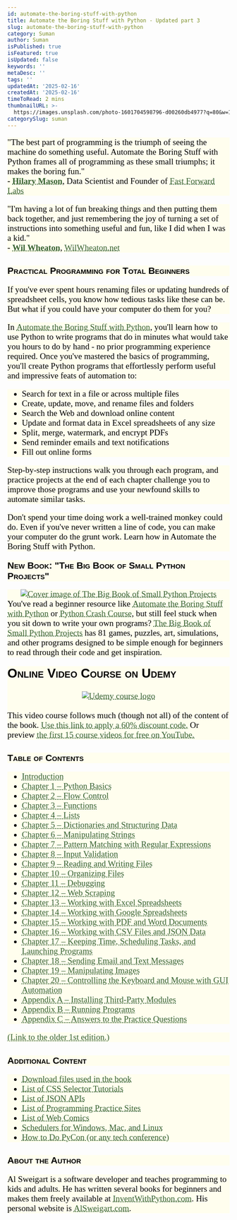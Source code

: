 ```yaml
---
id: automate-the-boring-stuff-with-python
title: Automate the Boring Stuff with Python - Updated part 3
slug: automate-the-boring-stuff-with-python
category: Suman
author: Suman
isPublished: true
isFeatured: true
isUpdated: false
keywords: ''
metaDesc: ''
tags: ''
updatedAt: '2025-02-16'
createdAt: '2025-02-16'
timeToRead: 2 mins
thumbnailURL: >-
  https://images.unsplash.com/photo-1601704598796-d00260db4977?q=80&w=1887&auto=format&fit=crop&ixlib=rb-4.0.3&ixid=M3wxMjA3fDB8MHxwaG90by1wYWdlfHx8fGVufDB8fHx8fA%3D%3D
categorySlug: suman
---
```

<p style="color: rgb(0, 0, 0); font-family: Georgia, serif; font-size: 19.2px; font-style: normal; font-variant-ligatures: normal; font-variant-caps: normal; font-weight: 400; letter-spacing: normal; orphans: 2; text-align: start; text-indent: 0px; text-transform: none; widows: 2; word-spacing: 0px; -webkit-text-stroke-width: 0px; white-space: normal; background-color: rgb(255, 254, 238); text-decoration-thickness: initial; text-decoration-style: initial; text-decoration-color: initial;">"The best part of programming is the triumph of seeing the machine do something useful. Automate the Boring Stuff with Python frames all of programming as these small triumphs; it makes the boring fun."<br><strong>-<span>&nbsp;</span><a href="https://twitter.com/hmason" style="color: rgb(54, 97, 48); text-decoration: underline dotted;">Hilary Mason</a></strong>, Data Scientist and Founder of<span>&nbsp;</span><a href="http://www.fastforwardlabs.com/" style="color: rgb(54, 97, 48); text-decoration: underline dotted;">Fast Forward Labs</a></p><p style="color: rgb(0, 0, 0); font-family: Georgia, serif; font-size: 19.2px; font-style: normal; font-variant-ligatures: normal; font-variant-caps: normal; font-weight: 400; letter-spacing: normal; orphans: 2; text-align: start; text-indent: 0px; text-transform: none; widows: 2; word-spacing: 0px; -webkit-text-stroke-width: 0px; white-space: normal; background-color: rgb(255, 254, 238); text-decoration-thickness: initial; text-decoration-style: initial; text-decoration-color: initial;">"I'm having a lot of fun breaking things and then putting them back together, and just remembering the joy of turning a set of instructions into something useful and fun, like I did when I was a kid."<br><strong>-<span>&nbsp;</span><a href="https://twitter.com/wilw" style="color: rgb(54, 97, 48); text-decoration: underline dotted;">Wil Wheaton</a></strong>,<span>&nbsp;</span><a href="http://wilwheaton.net/2015/09/hello-world/" style="color: rgb(54, 97, 48); text-decoration: underline dotted;">WilWheaton.net</a></p><h2 style="font-family: sans-serif; font-variant: small-caps; color: rgb(0, 0, 0); font-style: normal; letter-spacing: normal; orphans: 2; text-align: start; text-indent: 0px; text-transform: none; widows: 2; word-spacing: 0px; -webkit-text-stroke-width: 0px; white-space: normal; background-color: rgb(255, 254, 238); text-decoration-thickness: initial; text-decoration-style: initial; text-decoration-color: initial;" id="practical-programming-for-total-beginners">Practical Programming for Total Beginners</h2><p style="color: rgb(0, 0, 0); font-family: Georgia, serif; font-size: 19.2px; font-style: normal; font-variant-ligatures: normal; font-variant-caps: normal; font-weight: 400; letter-spacing: normal; orphans: 2; text-align: start; text-indent: 0px; text-transform: none; widows: 2; word-spacing: 0px; -webkit-text-stroke-width: 0px; white-space: normal; background-color: rgb(255, 254, 238); text-decoration-thickness: initial; text-decoration-style: initial; text-decoration-color: initial;">If you've ever spent hours renaming files or updating hundreds of spreadsheet cells, you know how tedious tasks like these can be. But what if you could have your computer do them for you?</p><p style="color: rgb(0, 0, 0); font-family: Georgia, serif; font-size: 19.2px; font-style: normal; font-variant-ligatures: normal; font-variant-caps: normal; font-weight: 400; letter-spacing: normal; orphans: 2; text-align: start; text-indent: 0px; text-transform: none; widows: 2; word-spacing: 0px; -webkit-text-stroke-width: 0px; white-space: normal; background-color: rgb(255, 254, 238); text-decoration-thickness: initial; text-decoration-style: initial; text-decoration-color: initial;">In<span>&nbsp;</span><a href="https://automatetheboringstuff.com/#toc" style="color: rgb(54, 97, 48); text-decoration: underline dotted;">Automate the Boring Stuff with Python</a>, you'll learn how to use Python to write programs that do in minutes what would take you hours to do by hand - no prior programming experience required. Once you've mastered the basics of programming, you'll create Python programs that effortlessly perform useful and impressive feats of automation to:</p><ul style="color: rgb(0, 0, 0); font-family: Georgia, serif; font-size: 19.2px; font-style: normal; font-variant-ligatures: normal; font-variant-caps: normal; font-weight: 400; letter-spacing: normal; orphans: 2; text-align: start; text-indent: 0px; text-transform: none; widows: 2; word-spacing: 0px; -webkit-text-stroke-width: 0px; white-space: normal; background-color: rgb(255, 254, 238); text-decoration-thickness: initial; text-decoration-style: initial; text-decoration-color: initial;"><li>Search for text in a file or across multiple files</li><li>Create, update, move, and rename files and folders</li><li>Search the Web and download online content</li><li>Update and format data in Excel spreadsheets of any size</li><li>Split, merge, watermark, and encrypt PDFs</li><li>Send reminder emails and text notifications</li><li>Fill out online forms</li></ul><p style="color: rgb(0, 0, 0); font-family: Georgia, serif; font-size: 19.2px; font-style: normal; font-variant-ligatures: normal; font-variant-caps: normal; font-weight: 400; letter-spacing: normal; orphans: 2; text-align: start; text-indent: 0px; text-transform: none; widows: 2; word-spacing: 0px; -webkit-text-stroke-width: 0px; white-space: normal; background-color: rgb(255, 254, 238); text-decoration-thickness: initial; text-decoration-style: initial; text-decoration-color: initial;">Step-by-step instructions walk you through each program, and practice projects at the end of each chapter challenge you to improve those programs and use your newfound skills to automate similar tasks.</p><p style="color: rgb(0, 0, 0); font-family: Georgia, serif; font-size: 19.2px; font-style: normal; font-variant-ligatures: normal; font-variant-caps: normal; font-weight: 400; letter-spacing: normal; orphans: 2; text-align: start; text-indent: 0px; text-transform: none; widows: 2; word-spacing: 0px; -webkit-text-stroke-width: 0px; white-space: normal; background-color: rgb(255, 254, 238); text-decoration-thickness: initial; text-decoration-style: initial; text-decoration-color: initial;">Don't spend your time doing work a well-trained monkey could do. Even if you've never written a line of code, you can make your computer do the grunt work. Learn how in Automate the Boring Stuff with Python.</p><h2 style="font-family: sans-serif; font-variant: small-caps; color: rgb(0, 0, 0); font-style: normal; letter-spacing: normal; orphans: 2; text-align: start; text-indent: 0px; text-transform: none; widows: 2; word-spacing: 0px; -webkit-text-stroke-width: 0px; white-space: normal; background-color: rgb(255, 254, 238); text-decoration-thickness: initial; text-decoration-style: initial; text-decoration-color: initial; margin-top: 20px;" id="new-book-the-big-book-of-small-python-projects">New Book: "The Big Book of Small Python Projects"</h2><div style="color: rgb(0, 0, 0); font-family: Georgia, serif; font-size: 19.2px; font-style: normal; font-variant-ligatures: normal; font-variant-caps: normal; font-weight: 400; letter-spacing: normal; orphans: 2; text-align: start; text-indent: 0px; text-transform: none; widows: 2; word-spacing: 0px; -webkit-text-stroke-width: 0px; white-space: normal; background-color: rgb(255, 254, 238); text-decoration-thickness: initial; text-decoration-style: initial; text-decoration-color: initial;"><center><a href="https://nostarch.com/big-book-small-python-projects" style="color: rgb(54, 97, 48); text-decoration: underline dotted;"><img src="https://inventwithpython.com/images/cover_bigbookpython_thumb.jpg" alt="Cover image of The Big Book of Small Python Projects"></a><br></center>You've read a beginner resource like<span>&nbsp;</span><a href="https://nostarch.com/automatestuff2" style="color: rgb(54, 97, 48); text-decoration: underline dotted;">Automate the Boring Stuff with Python</a><span>&nbsp;</span>or<span>&nbsp;</span><a href="https://nostarch.com/pythoncrashcourse2e" style="color: rgb(54, 97, 48); text-decoration: underline dotted;">Python Crash Course</a>, but still feel stuck when you sit down to write your own programs?<span>&nbsp;</span><a href="https://nostarch.com/big-book-small-python-projects" style="color: rgb(54, 97, 48); text-decoration: underline dotted;">The Big Book of Small Python Projects</a><span>&nbsp;</span>has 81 games, puzzles, art, simulations, and other programs designed to be simple enough for beginners to read through their code and get inspiration.</div><div style="color: rgb(0, 0, 0); font-family: Georgia, serif; font-size: 19.2px; font-style: normal; font-variant-ligatures: normal; font-variant-caps: normal; font-weight: 400; letter-spacing: normal; orphans: 2; text-align: start; text-indent: 0px; text-transform: none; widows: 2; word-spacing: 0px; -webkit-text-stroke-width: 0px; white-space: normal; background-color: rgb(255, 254, 238); text-decoration-thickness: initial; text-decoration-style: initial; text-decoration-color: initial;"><h2 style="font-family: sans-serif; font-variant: small-caps; margin-top: 20px;" id="online-video-course-on-udemy">Online Video Course on Udemy</h2><center><a href="https://inventwithpython.com/automateudemy" style="color: rgb(54, 97, 48); text-decoration: underline dotted;"><img src="https://automatetheboringstuff.com/images/automate_udemy_course_logo.jpg" alt="Udemy course logo"></a></center><br>This video course follows much (though not all) of the content of the book.<span>&nbsp;</span><a href="https://inventwithpython.com/automateudemy" style="color: rgb(54, 97, 48); text-decoration: underline dotted;">Use this link to apply a 60% discount code.</a><span>&nbsp;</span>Or preview<span>&nbsp;</span><a href="https://www.youtube.com/watch?v=1F_OgqRuSdI&amp;list=PL0-84-yl1fUnRuXGFe_F7qSH1LEnn9LkW" style="color: rgb(54, 97, 48); text-decoration: underline dotted;">the first 15 course videos for free on YouTube.</a></div><p><a name="toc" style="color: rgb(54, 97, 48); text-decoration: underline; font-family: Georgia, serif; font-size: 19.2px; font-style: normal; font-variant-ligatures: normal; font-variant-caps: normal; font-weight: 400; letter-spacing: normal; orphans: 2; text-align: start; text-indent: 0px; text-transform: none; widows: 2; word-spacing: 0px; -webkit-text-stroke-width: 0px; white-space: normal; background-color: rgb(255, 254, 238);"></a></p><h2 style="font-family: sans-serif; font-variant: small-caps; color: rgb(0, 0, 0); font-style: normal; letter-spacing: normal; orphans: 2; text-align: start; text-indent: 0px; text-transform: none; widows: 2; word-spacing: 0px; -webkit-text-stroke-width: 0px; white-space: normal; background-color: rgb(255, 254, 238); text-decoration-thickness: initial; text-decoration-style: initial; text-decoration-color: initial;" id="table-of-contents">Table of Contents</h2><ul style="color: rgb(0, 0, 0); font-family: Georgia, serif; font-size: 19.2px; font-style: normal; font-variant-ligatures: normal; font-variant-caps: normal; font-weight: 400; letter-spacing: normal; orphans: 2; text-align: start; text-indent: 0px; text-transform: none; widows: 2; word-spacing: 0px; -webkit-text-stroke-width: 0px; white-space: normal; background-color: rgb(255, 254, 238); text-decoration-thickness: initial; text-decoration-style: initial; text-decoration-color: initial;"><li><a href="https://automatetheboringstuff.com/2e/chapter0/" style="color: rgb(54, 97, 48); text-decoration: underline dotted;">Introduction</a></li><li><a href="https://automatetheboringstuff.com/2e/chapter1/" style="color: rgb(54, 97, 48); text-decoration: underline dotted;">Chapter 1 – Python Basics</a></li><li><a href="https://automatetheboringstuff.com/2e/chapter2/" style="color: rgb(54, 97, 48); text-decoration: underline dotted;">Chapter 2 – Flow Control</a></li><li><a href="https://automatetheboringstuff.com/2e/chapter3/" style="color: rgb(54, 97, 48); text-decoration: underline dotted;">Chapter 3 – Functions</a></li><li><a href="https://automatetheboringstuff.com/2e/chapter4/" style="color: rgb(54, 97, 48); text-decoration: underline dotted;">Chapter 4 – Lists</a></li><li><a href="https://automatetheboringstuff.com/2e/chapter5/" style="color: rgb(54, 97, 48); text-decoration: underline dotted;">Chapter 5 – Dictionaries and Structuring Data</a></li><li><a href="https://automatetheboringstuff.com/2e/chapter6/" style="color: rgb(54, 97, 48); text-decoration: underline dotted;">Chapter 6 – Manipulating Strings</a></li><li><a href="https://automatetheboringstuff.com/2e/chapter7/" style="color: rgb(54, 97, 48); text-decoration: underline dotted;">Chapter 7 – Pattern Matching with Regular Expressions</a></li><li><a href="https://automatetheboringstuff.com/2e/chapter8/" style="color: rgb(54, 97, 48); text-decoration: underline dotted;">Chapter 8 – Input Validation</a></li><li><a href="https://automatetheboringstuff.com/2e/chapter9/" style="color: rgb(54, 97, 48); text-decoration: underline dotted;">Chapter 9 – Reading and Writing Files</a></li><li><a href="https://automatetheboringstuff.com/2e/chapter10/" style="color: rgb(54, 97, 48); text-decoration: underline dotted;">Chapter 10 – Organizing Files</a></li><li><a href="https://automatetheboringstuff.com/2e/chapter11/" style="color: rgb(54, 97, 48); text-decoration: underline dotted;">Chapter 11 – Debugging</a></li><li><a href="https://automatetheboringstuff.com/2e/chapter12/" style="color: rgb(54, 97, 48); text-decoration: underline dotted;">Chapter 12 – Web Scraping</a></li><li><a href="https://automatetheboringstuff.com/2e/chapter13/" style="color: rgb(54, 97, 48); text-decoration: underline dotted;">Chapter 13 – Working with Excel Spreadsheets</a></li><li><a href="https://automatetheboringstuff.com/2e/chapter14/" style="color: rgb(54, 97, 48); text-decoration: underline dotted;">Chapter 14 – Working with Google Spreadsheets</a></li><li><a href="https://automatetheboringstuff.com/2e/chapter15/" style="color: rgb(54, 97, 48); text-decoration: underline dotted;">Chapter 15 – Working with PDF and Word Documents</a></li><li><a href="https://automatetheboringstuff.com/2e/chapter16/" style="color: rgb(54, 97, 48); text-decoration: underline dotted;">Chapter 16 – Working with CSV Files and JSON Data</a></li><li><a href="https://automatetheboringstuff.com/2e/chapter17/" style="color: rgb(54, 97, 48); text-decoration: underline dotted;">Chapter 17 – Keeping Time, Scheduling Tasks, and Launching Programs</a></li><li><a href="https://automatetheboringstuff.com/2e/chapter18/" style="color: rgb(54, 97, 48); text-decoration: underline dotted;">Chapter 18 – Sending Email and Text Messages</a></li><li><a href="https://automatetheboringstuff.com/2e/chapter19/" style="color: rgb(54, 97, 48); text-decoration: underline dotted;">Chapter 19 – Manipulating Images</a></li><li><a href="https://automatetheboringstuff.com/2e/chapter20/" style="color: rgb(54, 97, 48); text-decoration: underline dotted;">Chapter 20 – Controlling the Keyboard and Mouse with GUI Automation</a></li><li><a href="https://automatetheboringstuff.com/2e/appendixa/" style="color: rgb(54, 97, 48); text-decoration: underline dotted;">Appendix A – Installing Third-Party Modules</a></li><li><a href="https://automatetheboringstuff.com/2e/appendixb/" style="color: rgb(54, 97, 48); text-decoration: underline dotted;">Appendix B – Running Programs</a></li><li><a href="https://automatetheboringstuff.com/2e/appendixc/" style="color: rgb(54, 97, 48); text-decoration: underline dotted;">Appendix C – Answers to the Practice Questions</a></li></ul><p style="color: rgb(0, 0, 0); font-family: Georgia, serif; font-size: 19.2px; font-style: normal; font-variant-ligatures: normal; font-variant-caps: normal; font-weight: 400; letter-spacing: normal; orphans: 2; text-align: start; text-indent: 0px; text-transform: none; widows: 2; word-spacing: 0px; -webkit-text-stroke-width: 0px; white-space: normal; background-color: rgb(255, 254, 238); text-decoration-thickness: initial; text-decoration-style: initial; text-decoration-color: initial;"><a href="https://automatetheboringstuff.com/chapter0/" style="color: rgb(54, 97, 48); text-decoration: underline dotted;">(Link to the older 1st edition.)</a></p><h2 style="font-family: sans-serif; font-variant: small-caps; color: rgb(0, 0, 0); font-style: normal; letter-spacing: normal; orphans: 2; text-align: start; text-indent: 0px; text-transform: none; widows: 2; word-spacing: 0px; -webkit-text-stroke-width: 0px; white-space: normal; background-color: rgb(255, 254, 238); text-decoration-thickness: initial; text-decoration-style: initial; text-decoration-color: initial;" id="additional-content">Additional Content</h2><ul style="color: rgb(0, 0, 0); font-family: Georgia, serif; font-size: 19.2px; font-style: normal; font-variant-ligatures: normal; font-variant-caps: normal; font-weight: 400; letter-spacing: normal; orphans: 2; text-align: start; text-indent: 0px; text-transform: none; widows: 2; word-spacing: 0px; -webkit-text-stroke-width: 0px; white-space: normal; background-color: rgb(255, 254, 238); text-decoration-thickness: initial; text-decoration-style: initial; text-decoration-color: initial;"><li><a href="https://www.nostarch.com/download/Automate_the_Boring_Stuff_onlinematerials.zip" style="color: rgb(54, 97, 48); text-decoration: underline dotted;">Download files used in the book</a></li><li><a href="https://automatetheboringstuff.com/list-of-css-selector-tutorials.html" style="color: rgb(54, 97, 48); text-decoration: underline dotted;">List of CSS Selector Tutorials</a></li><li><a href="https://automatetheboringstuff.com/list-of-json-apis.html" style="color: rgb(54, 97, 48); text-decoration: underline dotted;">List of JSON APIs</a></li><li><a href="https://automatetheboringstuff.com/list-of-programming-practice-sites.html" style="color: rgb(54, 97, 48); text-decoration: underline dotted;">List of Programming Practice Sites</a></li><li><a href="https://automatetheboringstuff.com/list-of-web-comics.html" style="color: rgb(54, 97, 48); text-decoration: underline dotted;">List of Web Comics</a></li><li><a href="https://automatetheboringstuff.com/schedulers.html" style="color: rgb(54, 97, 48); text-decoration: underline dotted;">Schedulers for Windows, Mac, and Linux</a></li><li><a href="https://automatetheboringstuff.com/how-to-do-pycon.html" style="color: rgb(54, 97, 48); text-decoration: underline dotted;">How to Do PyCon (or any tech conference)</a></li></ul><h2 style="font-family: sans-serif; font-variant: small-caps; color: rgb(0, 0, 0); font-style: normal; letter-spacing: normal; orphans: 2; text-align: start; text-indent: 0px; text-transform: none; widows: 2; word-spacing: 0px; -webkit-text-stroke-width: 0px; white-space: normal; background-color: rgb(255, 254, 238); text-decoration-thickness: initial; text-decoration-style: initial; text-decoration-color: initial;" id="about-the-author">About the Author</h2><p style="color: rgb(0, 0, 0); font-family: Georgia, serif; font-size: 19.2px; font-style: normal; font-variant-ligatures: normal; font-variant-caps: normal; font-weight: 400; letter-spacing: normal; orphans: 2; text-align: start; text-indent: 0px; text-transform: none; widows: 2; word-spacing: 0px; -webkit-text-stroke-width: 0px; white-space: normal; background-color: rgb(255, 254, 238); text-decoration-thickness: initial; text-decoration-style: initial; text-decoration-color: initial;">Al Sweigart is a software developer and teaches programming to kids and adults. He has written several books for beginners and makes them freely available at<span>&nbsp;</span><a href="https://inventwithpython.com/" style="color: rgb(54, 97, 48); text-decoration: underline dotted;">InventWithPython.com</a>. His personal website is<span>&nbsp;</span><a href="https://alsweigart.com/" style="color: rgb(54, 97, 48); text-decoration: underline dotted;">AlSweigart.com</a>.</p>
